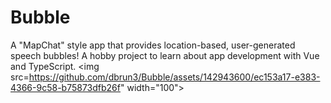 # Bubble
A "MapChat" style app that provides location-based, user-generated speech bubbles! A hobby project to learn about app development with Vue and TypeScript.
<img src=https://github.com/dbrun3/Bubble/assets/142943600/ec153a17-e383-4366-9c58-b75873dfb26f" width="100">
